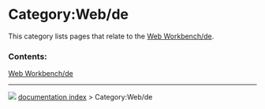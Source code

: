 # Category:Web/de
This category lists pages that relate to the [Web Workbench/de](Web_Workbench/de.md).

### Contents:

  
  [Web Workbench/de](Web_Workbench/de.md)



---
![](images/Right_arrow.png) [documentation index](../README.md) > Category:Web/de
